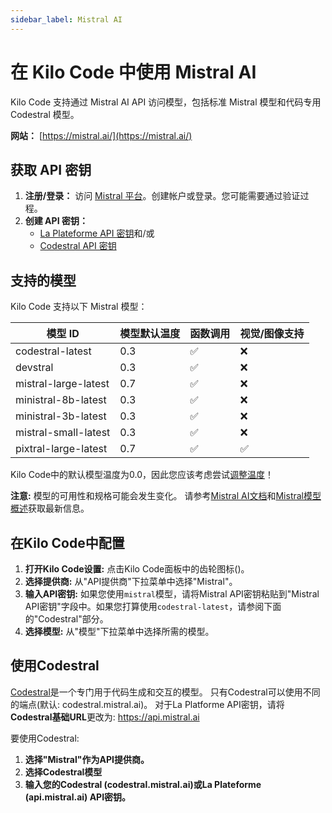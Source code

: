 ```yaml
---
sidebar_label: Mistral AI
---
```


# 在 Kilo Code 中使用 Mistral AI

Kilo Code 支持通过 Mistral AI API 访问模型，包括标准 Mistral 模型和代码专用 Codestral 模型。

**网站：** [https://mistral.ai/](https://mistral.ai/)

## 获取 API 密钥

1.  **注册/登录：** 访问 [Mistral 平台](https://console.mistral.ai/)。创建帐户或登录。您可能需要通过验证过程。
2.  **创建 API 密钥：**
    - [La Plateforme API 密钥](https://console.mistral.ai/api-keys/)和/或
    - [Codestral API 密钥](https://console.mistral.ai/codestral)

## 支持的模型

Kilo Code 支持以下 Mistral 模型：

| 模型 ID              | 模型默认温度 | 函数调用 | 视觉/图像支持 |
| -------------------- | ------------ | -------- | ------------- |
| codestral-latest     | 0.3          | ✅       | ❌            |
| devstral             | 0.3          | ✅       | ❌            |
| mistral-large-latest | 0.7          | ✅       | ❌            |
| ministral-8b-latest  | 0.3          | ✅       | ❌            |
| ministral-3b-latest  | 0.3          | ✅       | ❌            |
| mistral-small-latest | 0.3          | ✅       | ❌            |
| pixtral-large-latest | 0.7          | ✅       | ✅            |

Kilo Code中的默认模型温度为0.0，因此您应该考虑尝试[调整温度](/features/model-temperature)！

**注意:** 模型的可用性和规格可能会发生变化。
请参考[Mistral AI文档](https://docs.mistral.ai/api/)和[Mistral模型概述](https://docs.mistral.ai/getting-started/models/models_overview/)获取最新信息。

## 在Kilo Code中配置

1. **打开Kilo Code设置:** 点击Kilo Code面板中的齿轮图标(<Codicon name="gear" />)。
2. **选择提供商:** 从"API提供商"下拉菜单中选择"Mistral"。
3. **输入API密钥:** 如果您使用`mistral`模型，请将Mistral API密钥粘贴到"Mistral API密钥"字段中。如果您打算使用`codestral-latest`，请参阅下面的"Codestral"部分。
4. **选择模型:** 从"模型"下拉菜单中选择所需的模型。

## 使用Codestral

[Codestral](https://docs.mistral.ai/capabilities/code_generation/)是一个专门用于代码生成和交互的模型。
只有Codestral可以使用不同的端点(默认: codestral.mistral.ai)。
对于La Platforme API密钥，请将**Codestral基础URL**更改为: https://api.mistral.ai

要使用Codestral:

1. **选择"Mistral"作为API提供商。**
2. **选择Codestral模型**
3. **输入您的Codestral (codestral.mistral.ai)或La Plateforme (api.mistral.ai) API密钥。**
